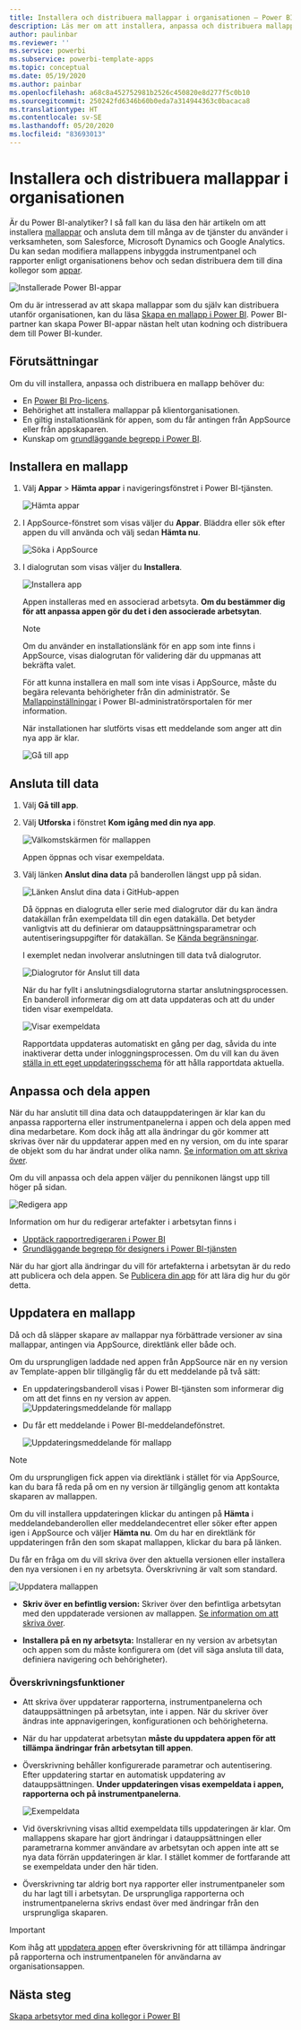 ```yaml
---
title: Installera och distribuera mallappar i organisationen – Power BI
description: Läs mer om att installera, anpassa och distribuera mallappar i din organisation i Power BI.
author: paulinbar
ms.reviewer: ''
ms.service: powerbi
ms.subservice: powerbi-template-apps
ms.topic: conceptual
ms.date: 05/19/2020
ms.author: painbar
ms.openlocfilehash: a68c8a452752981b2526c450820e8d277f5c0b10
ms.sourcegitcommit: 250242fd6346b60b0eda7a314944363c0bacaca8
ms.translationtype: HT
ms.contentlocale: sv-SE
ms.lasthandoff: 05/20/2020
ms.locfileid: "83693013"
---
```

# <a name="install-and-distribute-template-apps-in-your-organization"></a>Installera och distribuera mallappar i organisationen

Är du Power BI-analytiker? I så fall kan du läsa den här artikeln om att installera [mallappar](service-template-apps-overview.md) och ansluta dem till många av de tjänster du använder i verksamheten, som Salesforce, Microsoft Dynamics och Google Analytics. Du kan sedan modifiera mallappens inbyggda instrumentpanel och rapporter enligt organisationens behov och sedan distribuera dem till dina kollegor som [appar](../consumer/end-user-apps.md). 

![Installerade Power BI-appar](media/service-template-apps-install-distribute/power-bi-get-apps.png)

Om du är intresserad av att skapa mallappar som du själv kan distribuera utanför organisationen, kan du läsa [Skapa en mallapp i Power BI](service-template-apps-create.md). Power BI-partner kan skapa Power BI-appar nästan helt utan kodning och distribuera dem till Power BI-kunder. 

## <a name="prerequisites"></a>Förutsättningar  

Om du vill installera, anpassa och distribuera en mallapp behöver du: 

* En [Power BI Pro-licens](../fundamentals/service-self-service-signup-for-power-bi.md).
* Behörighet att installera mallappar på klientorganisationen.
* En giltig installationslänk för appen, som du får antingen från AppSource eller från appskaparen.
* Kunskap om [grundläggande begrepp i Power BI](../fundamentals/service-basic-concepts.md).

## <a name="install-a-template-app"></a>Installera en mallapp

1. Välj **Appar** > **Hämta appar** i navigeringsfönstret i Power BI-tjänsten.

    ![Hämta appar](media/service-template-apps-install-distribute/power-bi-get-apps-arrow.png)

1. I AppSource-fönstret som visas väljer du **Appar**. Bläddra eller sök efter appen du vill använda och välj sedan **Hämta nu**.

    ![Söka i AppSource](media/service-template-apps-install-distribute/power-bi-appsource.png)

1. I dialogrutan som visas väljer du **Installera**.

    ![Installera app](media/service-template-apps-install-distribute/power-install-dialog.png)
    
    Appen installeras med en associerad arbetsyta. **Om du bestämmer dig för att anpassa appen gör du det i den associerade arbetsytan**.

    > [!NOTE]
    > Om du använder en installationslänk för en app som inte finns i AppSource, visas dialogrutan för validering där du uppmanas att bekräfta valet.
    >
    >För att kunna installera en mall som inte visas i AppSource, måste du begära relevanta behörigheter från din administratör. Se [Mallappinställningar](../admin/service-admin-portal.md#template-apps-settings) i Power BI-administratörsportalen för mer information.

    När installationen har slutförts visas ett meddelande som anger att din nya app är klar.

    ![Gå till app](media/service-template-apps-install-distribute/power-bi-go-to-app.png)

## <a name="connect-to-data"></a>Ansluta till data

1. Välj **Gå till app**.

1. Välj **Utforska** i fönstret **Kom igång med din nya app**.

   ![Välkomstskärmen för mallappen](media/service-template-apps-install-distribute/power-bi-template-app-get-started.png)

   Appen öppnas och visar exempeldata.

1. Välj länken **Anslut dina data** på banderollen längst upp på sidan.

   ![Länken Anslut dina data i GitHub-appen](media/service-template-apps-install-distribute/power-bi-template-app-connect-data.png)


    
    Då öppnas en dialogruta eller serie med dialogrutor där du kan ändra datakällan från exempeldata till din egen datakälla. Det betyder vanligtvis att du definierar om datauppsättningsparametrar och autentiseringsuppgifter för datakällan. Se [Kända begränsningar](service-template-apps-overview.md#known-limitations).
    
    I exemplet nedan involverar anslutningen till data två dialogrutor.

   ![Dialogrutor för Anslut till data](media/service-template-apps-install-distribute/power-bi-template-app-connect-to-data-dialogs.png)

    När du har fyllt i anslutningsdialogrutorna startar anslutningsprocessen. En banderoll informerar dig om att data uppdateras och att du under tiden visar exempeldata.

    ![Visar exempeldata](media/service-template-apps-install-distribute/power-bi-template-app-viewing-sample-data.png)

   Rapportdata uppdateras automatiskt en gång per dag, såvida du inte inaktiverar detta under inloggningsprocessen. Om du vill kan du även [ställa in ett eget uppdateringsschema](./refresh-scheduled-refresh.md) för att hålla rapportdata aktuella.

## <a name="customize-and-share-the-app"></a>Anpassa och dela appen

När du har anslutit till dina data och datauppdateringen är klar kan du anpassa rapporterna eller instrumentpanelerna i appen och dela appen med dina medarbetare. Kom dock ihåg att alla ändringar du gör kommer att skrivas över när du uppdaterar appen med en ny version, om du inte sparar de objekt som du har ändrat under olika namn. [Se information om att skriva över](#overwrite-behavior).

Om du vill anpassa och dela appen väljer du pennikonen längst upp till höger på sidan.

![Redigera app](media/service-template-apps-install-distribute/power-bi-template-app-edit-app.png)


Information om hur du redigerar artefakter i arbetsytan finns i
* [Upptäck rapportredigeraren i Power BI](../create-reports/service-the-report-editor-take-a-tour.md)
* [Grundläggande begrepp för designers i Power BI-tjänsten](../fundamentals/service-basic-concepts.md)

När du har gjort alla ändringar du vill för artefakterna i arbetsytan är du redo att publicera och dela appen. Se [Publicera din app](../collaborate-share/service-create-distribute-apps.md#publish-your-app) för att lära dig hur du gör detta.

## <a name="update-a-template-app"></a>Uppdatera en mallapp

Då och då släpper skapare av mallappar nya förbättrade versioner av sina mallappar, antingen via AppSource, direktlänk eller både och.

Om du ursprungligen laddade ned appen från AppSource när en ny version av Template-appen blir tillgänglig får du ett meddelande på två sätt:
* En uppdateringsbanderoll visas i Power BI-tjänsten som informerar dig om att det finns en ny version av appen.
  ![Uppdateringsmeddelande för mallapp](media/service-template-apps-install-distribute/power-bi-new-app-version-notification-banner.png)
* Du får ett meddelande i Power BI-meddelandefönstret.


  ![Uppdateringsmeddelande för mallapp](media/service-template-apps-install-distribute/power-bi-new-app-version-notification-pane.png)

>[!NOTE]
>Om du ursprungligen fick appen via direktlänk i stället för via AppSource, kan du bara få reda på om en ny version är tillgänglig genom att kontakta skaparen av mallappen.

  Om du vill installera uppdateringen klickar du antingen på **Hämta** i meddelandebanderollen eller meddelandecentret eller söker efter appen igen i AppSource och väljer **Hämta nu**. Om du har en direktlänk för uppdateringen från den som skapat mallappen, klickar du bara på länken.
  
  Du får en fråga om du vill skriva över den aktuella versionen eller installera den nya versionen i en ny arbetsyta. Överskrivning är valt som standard.

  ![Uppdatera mallappen](media/service-template-apps-install-distribute/power-bi-update-app-overwrite.png)

- **Skriv över en befintlig version:** Skriver över den befintliga arbetsytan med den uppdaterade versionen av mallappen. [Se information om att skriva över](#overwrite-behavior).

- **Installera på en ny arbetsyta:** Installerar en ny version av arbetsytan och appen som du måste konfigurera om (det vill säga ansluta till data, definiera navigering och behörigheter).

### <a name="overwrite-behavior"></a>Överskrivningsfunktioner

* Att skriva över uppdaterar rapporterna, instrumentpanelerna och datauppsättningen på arbetsytan, inte i appen. När du skriver över ändras inte appnavigeringen, konfigurationen och behörigheterna.
* När du har uppdaterat arbetsytan **måste du uppdatera appen för att tillämpa ändringar från arbetsytan till appen**.
* Överskrivning behåller konfigurerade parametrar och autentisering. Efter uppdatering startar en automatisk uppdatering av datauppsättningen. **Under uppdateringen visas exempeldata i appen, rapporterna och på instrumentpanelerna**.

  ![Exempeldata](media/service-template-apps-install-distribute/power-bi-sample-data.png)

* Vid överskrivning visas alltid exempeldata tills uppdateringen är klar. Om mallappens skapare har gjort ändringar i datauppsättningen eller parametrarna kommer användare av arbetsytan och appen inte att se nya data förrän uppdateringen är klar. I stället kommer de fortfarande att se exempeldata under den här tiden.
* Överskrivning tar aldrig bort nya rapporter eller instrumentpaneler som du har lagt till i arbetsytan. De ursprungliga rapporterna och instrumentpanelerna skrivs endast över med ändringar från den ursprungliga skaparen.

>[!IMPORTANT]
>Kom ihåg att [uppdatera appen](#customize-and-share-the-app) efter överskrivning för att tillämpa ändringar på rapporterna och instrumentpanelen för användarna av organisationsappen.

## <a name="next-steps"></a>Nästa steg

[Skapa arbetsytor med dina kollegor i Power BI](../collaborate-share/service-create-the-new-workspaces.md)
